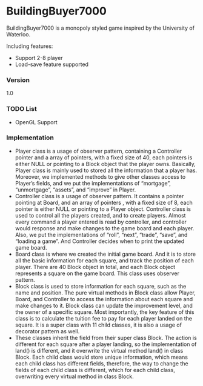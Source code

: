 # BuildingBuyer7000
BuildingBuyer7000 is a monopoly styled game inspired by the University of Waterloo.  

Including features: 
- Support 2-8 player
- Load-save feature supported

### Version
1.0

### TODO List
- OpenGL Support

### Implementation
- Player class is a usage of observer pattern, containing a Controller pointer and a array of pointers, with a fixed size of 40, each pointers is either NULL or pointing to a Block object that   the player owns. Basically, Player class is mainly used to stored all the information that a player has. Moreover, we implemented methods to give other classes access to Player’s fields, and we put the implementations of “mortgage”, “unmortgage”, “assets”, and “improve” in Player.
- Controller class is a usage of observer pattern. It contains a pointer pointing at Board, and an array of pointers , with a fixed size of 8, each pointer is either NULL or pointing to a Player object. Controller class is used to control all the players created, and to create players. Almost every command a player entered is read by controller, and controller would response and make changes to the game board and each player. Also, we put the implementations of “roll”, “next”, “trade”, “save”, and “loading a game”. And Controller decides when to print the updated game board.
- Board class is where we created the initial game board. And it is to store all the basic information for each square, and track the position of each player. There are 40 Block object in total, and each Block object represents a square on the game board. This class uses observer pattern.
- Block class is used to store information for each square, such as the name and position. The pure virtual methods in Block class allow Player, Board, and Controller to access the information about each square and make changes to it. Block class can update the improvement level, and the owner of a specific square. Most importantly, the key feature of this class is to calculate the  tuition fee to pay for each player landed on the square. It is a super class with 11 child classes, it is also a usage of decorator pattern as well.
- These classes inherit the field from their super class Block. The action is different for each square after a player landing, so the implementation of land() is different, and it overwrite the virtual method land() in class Block. Each child class would store unique information, which means each child class has different fields, therefore, the way to change the fields of each child class is different, which for each child class, overwriting every virtual method in class Block.

